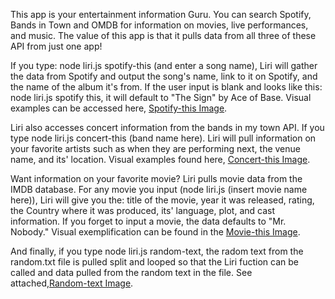 This app is your entertainment information Guru. You can search Spotify, Bands in Town and OMDB for information on movies, live performances, and music. The value of this app is that it pulls data from all three of these API from just one app!

If you type: node liri.js spotify-this (and enter a song name), Liri will gather the data from Spotify and output the song's name, link to it on Spotify, and the name of the album it's from. If the user input is blank and looks like this: node liri.js spotify this, it will default to "The Sign" by Ace of Base.
Visual examples can be accessed here, [Spotify-this Image](spotify-this.png).



Liri also accesses concert information from the bands in my town API. If you type node liri.js concert-this (band name here). Liri will pull information on your favorite artists such as when they are performing next, the venue name, and its' location. Visual examples found here, [Concert-this Image](concert-this.png).
 

Want information on your favorite movie? Liri pulls movie data from the IMDB database. For any movie you input (node liri.js (insert movie name here)), Liri will give you the: title of the movie, year it was released, rating, the Country where it was produced, its' language, plot, and cast information. If you forget to input a movie, the data defaults to "Mr. Nobody." Visual exemplification can be found in the [Movie-this Image](movie-this.png). 

And finally, if you type node liri.js random-text, the radom text from the random.txt file is pulled split and looped so that the Liri fuction can be called and data pulled from the random text in the file. See attached,[Random-text Image](random-text.png).


